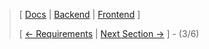 ﻿> [ [Docs](https://github.com/WolfDen133/NEA-Docs/) | [Backend](https://github.com/WolfDen133/NEA-Backend) | [Frontend](https://github.com/WolfDen133/NEA-Frontend) ]
>
> [ [<- Requirements](Requirements.md)  |  [Next Section ->](../README.md) ] - (3/6)
